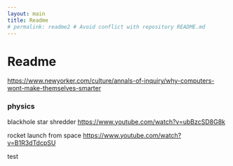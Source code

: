 ```yaml
---
layout: main
title: Readme
# permalink: readme2 # Avoid conflict with repository README.md
---
```


# Readme

https://www.newyorker.com/culture/annals-of-inquiry/why-computers-wont-make-themselves-smarter

### physics

blackhole star shredder
https://www.youtube.com/watch?v=ubBzcSD8G8k

rocket launch from space
https://www.youtube.com/watch?v=B1R3dTdcpSU

test
